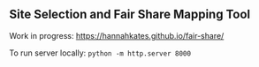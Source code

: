 ## Site Selection and Fair Share Mapping Tool

Work in progress: https://hannahkates.github.io/fair-share/

To run server locally: `python -m http.server 8000`